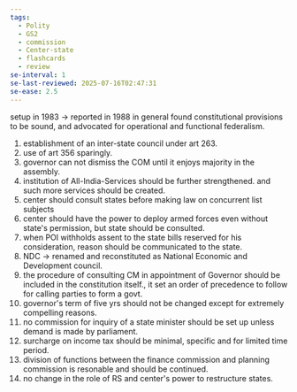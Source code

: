 ```yaml
---
tags:
  - Polity
  - GS2
  - commission
  - Center-state
  - flashcards
  - review
se-interval: 1
se-last-reviewed: 2025-07-16T02:47:31
se-ease: 2.5
---
```


setup in 1983 -> reported in 1988
in general found constitutional provisions to be sound, and advocated for operational and functional federalism.
1. establishment of an inter-state council under art 263.
2. use of art 356 sparingly.
3. governor can not dismiss the COM until it enjoys majority in the assembly.
4. institution of All-India-Services should be further strengthened. and such more services should be created.
5. center should consult states before making law on concurrent list subjects
6. center should have the power to deploy armed forces even without state's permission, but state should be consulted.
7. when POI withholds assent to the state bills reserved for his consideration, reason should be communicated to the state.
8. NDC -> renamed and reconstituted as National Economic and Development council.
9. the procedure of  consulting CM in appointment of Governor should be included in the constitution itself., it set an order of precedence to follow for calling parties to form a govt.
10. governor's term of five yrs should not be changed except for extremely compelling reasons.
11. no commission for inquiry of a state minister should be set up unless demand is made by parliament.
12. surcharge on income tax should be minimal, specific and for limited time period.
13. division of functions between the finance commission and planning commission is resonable and should be continued.
14. no change in the role of RS and center's power to restructure states.